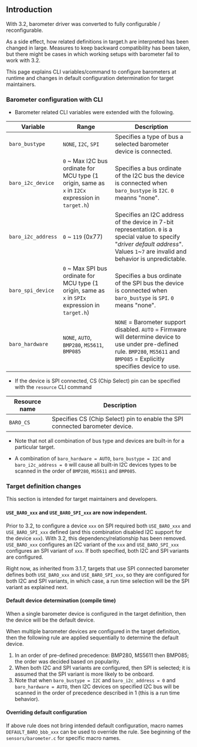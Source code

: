 ## Introduction

With 3.2, barometer driver was converted to fully configurable / reconfigurable.

As a side effect, how related definitions in target.h are interpreted has been changed in large. Measures to keep backward compatibility has been taken, but there might be cases in which working setups with barometer fail to work with 3.2.

This page explains CLI variables/command to configure barometers at runtime and changes in default configuration determination for target maintainers.

### Barometer configuration with CLI

- Barometer related CLI variables were extended with the following.

| Variable | Range | Description |
|----------|-------|---------|
| `baro_bustype` | `NONE`, `I2C`, `SPI` | Specifies a type of bus a selected barometer device is connected.
| `baro_i2c_device` | `0` ~ Max I2C bus ordinate for MCU type (1 origin, same as `x` in `I2Cx` expression in `target.h`) | Specifies a bus ordinate of the I2C bus the device is connected when `baro_bustype` is `I2C`. `0` meanns "none". |
| `baro_i2c_address` | `0` ~ `119` (0x77) | Specifies an I2C address of the device in 7-bit representation. `0` is a special value to specify "_driver default address_". Values `1`~`7` are invalid and behavior is unpredictable. |
| `baro_spi_device` | `0` ~ Max SPI bus ordinate for MCU type (1 origin, same as `x` in `SPIx` expression in `target.h`) | Specifies a bus ordinate of the SPI bus the device is connected when `baro_bustype` is `SPI`. `0` means "none". |
| `baro_hardware` | `NONE`, `AUTO`, `BMP280`, `MS5611`, `BMP085` | `NONE` = Barometer support disabled. `AUTO` = Firmware will determine device to use under pre-defined rule. `BMP280`, `MS5611` and `BMP085` = Explicitly specifies device to use.

- If the device is SPI connected, CS (Chip Select) pin can be specified with the `resource` CLI command

| Resource name | Description |
|---------------|-------------|
| `BARO_CS`     | Specifies CS (Chip Select) pin to enable the SPI connected barometer device. |

- Note that not all combination of bus type and devices are built-in for a particular target.

- A combination of `baro_hardware = AUTO`, `baro_bustype = I2C` and `baro_i2c_address = 0` will cause all built-in I2C devices types to be scanned in the order of `BMP280`, `MS5611` and `BMP085`.

### Target definition changes

This section is intended for target maintainers and developers.

#### `USE_BARO_xxx` and `USE_BARO_SPI_xxx` are now independent.
Prior to 3.2, to configure a device `xxx` on SPI required both `USE_BARO_xxx` and `USE_BARO_SPI_xxx` defined (and this combination disabled I2C support for the device `xxx`). With 3.2, this dependency/relationship has been removed. `USE_BARO_xxx` configures an I2C variant of the `xxx` and `USE_BARO_SPI_xxx` configures an SPI variant of `xxx`. If both specified, both I2C and SPI variants are configured.

Right now, as inherited from 3.1.7, targets that use SPI connected barometer defines both `USE_BARO_xxx` and `USE_BARO_SPI_xxx`, so they are configured for both I2C and SPI variants, in which case, a run time selection will be the SPI variant as explained next.

#### Default device determination (compile time)

When a single barometer device is configured in the target definition, then the device will be the default device.

When multiple barometer devices are configured in the target definition, then the following rule are applied sequentially to determine the default device.

1. In an order of pre-defined precedence: BMP280, MS5611 then BMP085; the order was decided based on popularity.
2. When both I2C and SPI variants are configured, then SPI is selected; it is assumed that the SPI variant is more likely to be onboard.
3. Note that when `baro_bustype = I2C` and `baro_i2c_address = 0` and `baro_hardware = AUTO`, then I2C devices on specified I2C bus will be scanned in the order of precedence described in 1 (this is a run time behavior).

#### Overriding default configuration

If above rule does not bring intended default configuration, macro names `DEFAULT_BARO_bbb_xxx` can be used to override the rule. See beginning of the `sensors/barometer.c` for specific macro names.